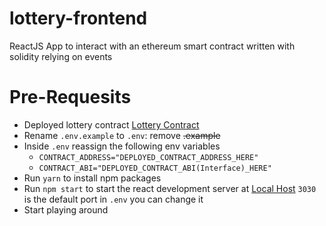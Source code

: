 # lottery-frontend
ReactJS App to interact with an ethereum smart contract written with solidity relying on events

# Pre-Requesits
* Deployed lottery contract [Lottery Contract](https://github.com/mohamed-assem92/lottery-contract)
* Rename `.env.example` to `.env`: remove ~~.example~~
* Inside `.env` reassign the following env variables
     - `CONTRACT_ADDRESS="DEPLOYED_CONTRACT_ADDRESS_HERE"`
     - `CONTRACT_ABI="DEPLOYED_CONTRACT_ABI(Interface)_HERE"`
* Run `yarn` to install npm packages
* Run `npm start` to start the react development server at [Local Host](http://localhost:3030) `3030` is the default port in `.env` you can change it
* Start playing around

